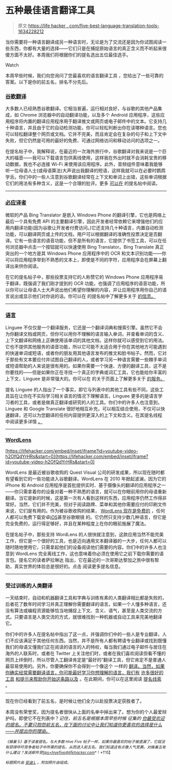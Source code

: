 # 五种最佳语言翻译工具

> 原文:[https://life hacker . com/five-best-language-translation-tools-1634228212](https://lifehacker.com/five-best-language-translation-tools-1634228212)

当你需要将一种语言翻译成另一种语言时，无论是为了交流还是因为你试图阅读一些东西，你都有大量的选择——它们只是在捕捉原始语言的真正含义而不听起来很傻方面不太好。本周我们将根据你们的提名选出五位最佳选手。

Watch

本周早些时候，我们向您询问了您最喜欢的语言翻译工具 ，您给出了一些可靠的答案。以下是你的前五名，排名不分先后。

### [谷歌翻译](http://translate.google.com/)

大多数人已经熟悉谷歌翻译。它相当普遍，运行相对良好，与谷歌的其他产品集成，如 Chrome 浏览器中的自动翻译功能，以及多个 Android 应用程序，这些应用程序将内置的翻译应用程序用于翻译推文或网页或电子邮件中的文本。它支持几十种语言，并且由于它的自动检测功能，你可以轻松判断出你在读哪种语言。您也可以轻松翻译整个网页或文档。它并不完美，而且肯定会在复杂的句子和上下文中失败，但它仍然是可用的最好的免费、可通过网络访问和移动访问的选项之一。

在提名帖子中，我解释说，在最近的一次海外旅行中，谷歌翻译对我来说是一个巨大的福音——我可以下载语言包供离线使用，这样我在外出时就不会消耗宝贵的移动数据，我也不必连接 Wi-Fi 来使用该应用程序。此外，音频组件意味着我能够听一位母语人士(或母语算法)大声说出我翻译的短语，这样我就可以在必要时鹦鹉学舌。你们中的一些人注意到谷歌翻译经常在上下文和单词上出错，这些单词根据它们的用法有多种含义，这是一个合理的批评。更多 [可以在](http://lifehacker.com/vote-google-translate-why-lets-get-the-ubiquitous-one-1633215371) 的提名帖中阅读。

* * *

### [必应译者](http://www.bing.com/translator/)

微软的产品 Bing Translator 是嵌入 Windows Phone 的翻译引擎，它也是网络上最后一个具有免费 API 的主要翻译引擎，因此开发者经常依赖它来增强他们的应用内翻译功能(因为谷歌让开发者付费访问。)它还支持几十种语言，内置自动检测功能，可以翻译网页或上传的文档，用户可以根据翻译的准确性投票决定是否翻译。它有一些语言的语音功能，但不是所有的语言，它提供了书签工具，可以在任何浏览器中点击一个按钮就可以快速使用 Bing Translator。Bing Translate 真正突出的一个地方是其 Windows Phone 应用程序中的 OCR 和文本识别功能——你可以将应用程序举到不熟悉的文本上，即使是不同的字符，应用程序会在屏幕上翻译出来供你阅读。

在它的提名帖子中，那些投票支持它的人称赞它的 Windows Phone 应用程序易于翻译，既强调了我们刚才提到的 OCR 功能，也强调了应用程序的语音功能，所以你可以让母语人士大声说出他们希望你理解的内容，并让应用程序用你自己的语言说出或显示他们对你说的话。你可以在 的提名帖中了解更多关于 [的信息。](http://lifehacker.com/vote-bing-translate-in-addition-to-a-web-based-interfa-1633411562)

* * *

### [语言](http://www.linguee.com/)

Linguee 不仅仅是一个翻译服务，它还是一个翻译词典和搜索引擎。虽然它不会为你翻译文档或网页，但你可以用你不理解的语言输入单词，并查看单词的含义、上下文翻译和网络上正确使用该单词的其他文档，这样你就可以感受到它的用法。它也不提供其他服务的语音功能，所以它可能不太适合用于你在其他地方可能遇到的快速单词或短语，或者你的朋友用其他语言发布的推文和脸书帖子。然而，它对于那些有文本要应付并试图自己翻译的人，或者学习另一种语言需要一些棘手单词或短语帮助的人来说是很有用的。如果你需要一个快速、方便的翻译工具，这不是你要找的——但是如果你正在寻找一个真正的字典或词汇工具，它也能给你丰富的上下文，Linguee 是非常强大的。你可以在 的关于页面上了解更多关于 [的服务。](http://www.linguee.com/english-german/page/about.php)

提名 Linguee 的人指出了一个事实，即它与列表中的其他工具有些不同，这些工具旨在让你在不实际学习相关语言的情况下理解语言。Linguee 更多的是语言学习者的工具，或者是做真正翻译或研究的人的工具。你们中的许多人也注意到，Linguee 和 Google Translate 很好地相互补充，可以相互结合使用，不仅可以快速翻译，还可以为您翻译的任何内容提供更深入的上下文和含义。在其提名线程 中阅读更多详情 [。](http://lifehacker.com/vote-linguee-why-besides-storing-definitions-individu-1633408077)

* * *

### [WordLens](http://questvisual.com/)

 [https://lifehacker.com/embed/inset/iframe?id=youtube-video-h2OfQdYrHRs&start=0](https://lifehacker.com/embed/inset/iframe?id=youtube-video-h2OfQdYrHRs&start=0) 

WordLens 是最近被谷歌收购的 Quest Visual 公司的研发成果，所以现在随时都有望看到它的一些功能进入谷歌翻译。WordLens 在 2010 年掀起波澜，因为它的 iPhone 和 Android 应用程序是首批提供实时、基于摄像头的翻译的应用程序之一——你只需拿着你的设备对着一种不熟悉的语言，就可以在你眼前用你的母语重新翻译。当它是新的时候，这是第一次有人看到这样的东西，应用程序仍然工作得非常好。当然，它们并不完美，但对于阅读路牌、菜单和其他你需要应付的印刷文件来说，它们是有用的。作为被谷歌收购的结果， [WordLens 现在是免费的](https://lifehacker.com/word-lens-the-real-time-translation-app-is-now-free-1579220195) ，任何人都可以免费下载安卓[iOS](https://itunes.apple.com/us/app/word-lens/id383463868)甚至谷歌眼镜 的。它仍然只支持少数几种语言，但它是完全免费的，运行得足够好，并且在某种程度上在你的眼前施展了魔法。

在提名帖子中，那些支持 WordLens 的人很快就注意到，这款应用当然不能完美工作，但它是一个很好的工具，也是迈向通用文本翻译器的一大步，任何人都可以随时随地使用它，只需拿起他们的设备阅读他们需要的内容。你们中的许多人也注意到 WordLens 完全离线工作，这也意味着你必须在使用它之前下载你需要的语言包。提名它的读者萨拉琳达 指出，它在最近的一次哥斯达黎加之旅中很有帮助，真实世界的体验总是很好的。点击 阅读更多提名信息。

* * *

### 受过训练的人类翻译

一天结束时，自动和机器翻译工具和字典与训练有素的人类翻译相比都是失败的，后者花了数年时间学习并真正理解你需要翻译的语言。如果一个人懂多种语言，还没有算法或编程资源能够恰当地捕捉上下文、含义、语气，甚至是人类交流的方式。只要语言是人类交流的方式，就很难找到一种机器或自动工具来完美地翻译它。

你们中的许多人在提名帖中指出了这一点，并强调你们中的一些人是专业翻译，人们不应该满足于其他任何东西。当然，并不是所有人都有聘请专业翻译或找到既懂我们的母语又懂我们正在阅读的语言的人的特权，每当我们通过电子邮件与居住在海外的人联系时，或者在 Twitter 上关注他们时，或者在我们喜欢阅读但看不懂的网页上绊倒时，所以尽管人工翻译肯定是“最好的”翻译工具，但它肯定不是普通人最容易使用的。另外，你要确保你不会得到一个像这个 一样的 [翻译。当然，如果你确实经常需要翻译语言，你可能最好学习你想理解的语言，我们有](http://www.telegraph.co.uk/news/worldnews/africaandindianocean/southafrica/10510455/Nelson-Mandela-memorial-interpreter-was-a-fake.html) [许多很好的工具](https://lifehacker.com/five-best-language-learning-tools-1448103513) [和提示来帮助你开始这条路](http://lifehacker.com/the-science-of-learning-a-new-language-and-how-to-use-1579130048)[以及](http://lifehacker.com/how-to-successfully-learn-a-new-language-this-year-5974670) 。在此期间，你可以在这里阅读 [提名线索](http://lifehacker.com/source-wikipedia-commons-vote-brain-of-a-profession-1633489704) 。

* * *

现在你已经看到了前五名，是时候让他们全力以赴投票决定获胜者了。

本周没有荣誉奖，因为提名者很快从上面的名单中掉出来了。想为你的个人最爱辩护吗，即使它不在列表中？*记住，前五名是根据本周早些时候* *征集的* [*你最受欢迎的提名。不要只抱怨前五名，在下面的讨论中让我们知道你更喜欢的选择是什么——并提出你的理由。*](https://lifehacker.com/whats-the-best-language-translation-tool-1633213118)

<small>*《蜂巢 5》基于读者提名。与大多数 Hive Five 帖子一样，如果你最喜欢的帖子被遗漏了，它就没有获得呼吁竞争者帖子中所需的提名，从而进入前五名。我们知道这有点像人气竞赛。对蜂巢五有什么建议？发送邮件至*</small>[<small>*tips+hivefive@lifehacker.com*</small>](mailto:tips+hivefive@lifehacker.com)<small>*！*T15】</small>

<small>*标题照片由*</small> [<small>*安迪 L*</small>](https://www.flickr.com/photos/agroove/6852197513) <small>*。附加照片由*</small>[<small></small>](https://www.flickr.com/photos/danielavladimirova/11963081196)*<small>*组成。*</small>*